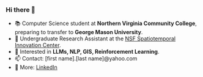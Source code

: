 ### Hi there 👋

- 📚 Computer Science student at **Northern Virginia Community College**, preparing to transfer to **George Mason University**.
- 🔬 Undergraduate Research Assistant at the [NSF Spatiotemporal Innovation Center](https://www.stcenter.net/).
- 🚀 Interested in **LLMs, NLP, GIS, Reinforcement Learning**.
- 📫 Contact: [first name].[last name]@yahoo.com
- 📄 More: [LinkedIn](https://www.linkedin.com/)
